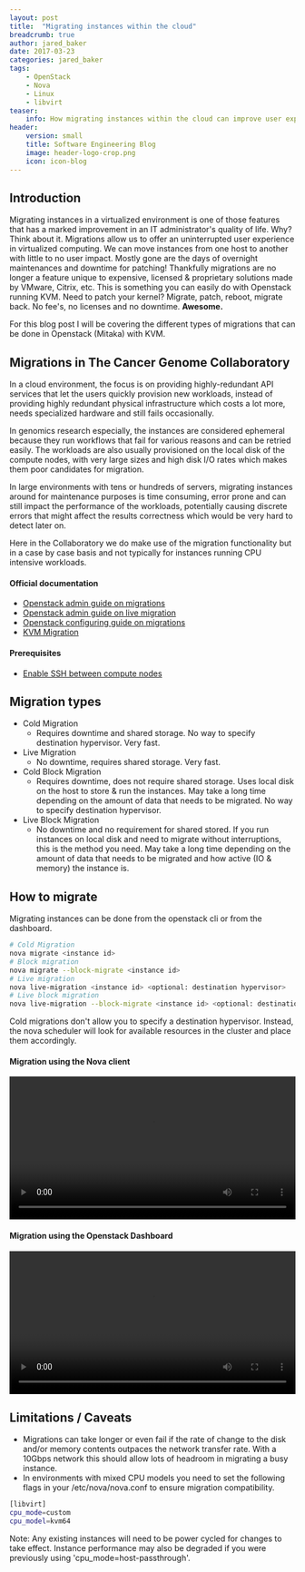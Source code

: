 ```yaml
---
layout: post
title:  "Migrating instances within the cloud"
breadcrumb: true
author: jared_baker
date: 2017-03-23
categories: jared_baker
tags:
    - OpenStack
    - Nova
    - Linux
    - libvirt
teaser:
    info: How migrating instances within the cloud can improve user experience and make your life easier
header:
    version: small
    title: Software Engineering Blog
    image: header-logo-crop.png
    icon: icon-blog
---
```


## Introduction
Migrating instances in a virtualized environment is one of those features that has a marked improvement in an IT administrator's quality of life. Why? Think about it. Migrations allow us to offer an uninterrupted user experience in virtualized computing. We can move instances from one host to another with little to no user impact. Mostly gone are the days of overnight maintenances and downtime for patching! Thankfully migrations are no longer a feature unique to expensive, licensed & proprietary solutions made by VMware, Citrix, etc. This is something you can easily do with Openstack running KVM. Need to patch your kernel? Migrate, patch, reboot, migrate back. No fee's, no licenses and no downtime. <b>Awesome.</b>

For this blog post I will be covering the different types of migrations that can be done in Openstack (Mitaka) with KVM.

## Migrations in The Cancer Genome Collaboratory
In a cloud environment, the focus is on providing highly-redundant API services that let the users quickly provision new workloads, instead of providing highly redundant physical infrastructure which costs a lot more, needs specialized hardware and still fails occasionally.

In genomics research especially, the instances are considered ephemeral because they run workflows that fail for various reasons and can be retried easily. The workloads are also usually provisioned on the local disk of the compute nodes, with very large sizes and high disk I/O rates which makes them poor candidates for migration.

In large environments with tens or hundreds of servers, migrating instances around for maintenance purposes is time consuming, error prone and can still impact the performance of the workloads, potentially causing discrete errors that might affect the results correctness which would be very hard to detect later on.

Here in the Collaboratory we do make use of the migration functionality but in a case by case basis and not typically for instances running CPU intensive workloads.

#### Official documentation
* [Openstack admin guide on migrations](https://docs.openstack.org/admin-guide/cli-nova-migrate.html)
* [Openstack admin guide on live migration](https://docs.openstack.org/admin-guide/compute-live-migration-usage.html)
* [Openstack configuring guide on migrations](https://docs.openstack.org/admin-guide/compute-configuring-migrations.html)
* [KVM Migration](https://www.linux-kvm.org/page/Migration)

#### Prerequisites
* [Enable SSH between compute nodes](https://docs.openstack.org/admin-guide/cli-nova-migrate-cfg-ssh.html#clinovamigratecfgssh)

## Migration types
* Cold Migration
  * Requires downtime and shared storage. No way to specify destination hypervisor. Very fast.
* Live Migration
  * No downtime, requires shared storage. Very fast.
* Cold Block Migration
  * Requires downtime, does not require shared storage. Uses local disk on the host to store & run the instances. May take a long time depending on the amount of data that needs to be migrated. No way to specify destination hypervisor.
* Live Block Migration
  * No downtime and no requirement for shared stored. If you run instances on local disk and need to migrate without interruptions, this is the method you need. May take a long time depending on the amount of data that needs to be migrated and how active (IO & memory) the instance is.

## How to migrate

Migrating instances can be done from the openstack cli or from the dashboard.

~~~bash
# Cold Migration
nova migrate <instance id>
# Block migration
nova migrate --block-migrate <instance id>
# Live migration
nova live-migration <instance id> <optional: destination hypervisor>
# Live block migration
nova live-migration --block-migrate <instance id> <optional: destination hypervisor>
~~~

Cold migrations don't allow you to specify a destination hypervisor. Instead, the nova scheduler will look for available resources in the cluster and place them accordingly.

#### Migration using the Nova client
<video width="100%" height="auto" controls preload>
    <source src="{{site.urlimg}}jared_baker/migratinginstances/migrate-with-ping.webm"></source>
</video>

#### Migration using the Openstack Dashboard
<video width="100%" height="auto" controls preload>
    <source src="{{site.urlimg}}jared_baker/migratinginstances/gui-migrate.webm"></source>
</video>

## Limitations / Caveats
* Migrations can take longer or even fail if the rate of change to the disk and/or memory contents outpaces the network transfer rate. With a 10Gbps network this should allow lots of headroom in migrating a busy instance.
* In environments with mixed CPU models you need to set the following flags in your /etc/nova/nova.conf to ensure migration compatibility.

~~~bash
[libvirt]
cpu_mode=custom
cpu_model=kvm64
~~~

Note: Any existing instances will need to be power cycled for changes to take effect. Instance performance may also be degraded if you were previously using 'cpu_mode=host-passthrough'.

